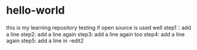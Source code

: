 # hello-world
this is my learning repository
testing if open source is used well
step1：add a line
step2: add a line again
step3: add a line again too
step4: add a line again
step5: add a line in -edit2
